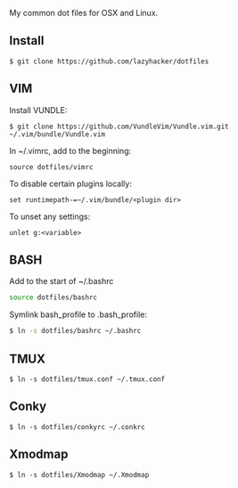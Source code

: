 My common dot files for OSX and Linux.

Install
-------

```
$ git clone https://github.com/lazyhacker/dotfiles
```

VIM
---

Install VUNDLE:

```
$ git clone https://github.com/VundleVim/Vundle.vim.git ~/.vim/bundle/Vundle.vim
```

In ~/.vimrc, add to the beginning:

```vim
source dotfiles/vimrc 
```

To disable certain plugins locally:

```vim
set runtimepath-=~/.vim/bundle/<plugin dir>
```

To unset any settings:

```vim
unlet g:<variable>
```

BASH
----

Add to the start of ~/.bashrc

```bash
source dotfiles/bashrc
```

Symlink bash_profile to .bash_profile:

```bash
$ ln -s dotfiles/bashrc ~/.bashrc
```

TMUX
----

```
$ ln -s dotfiles/tmux.conf ~/.tmux.conf
```

Conky
-----

```
$ ln -s dotfiles/conkyrc ~/.conkrc
```

Xmodmap
-------

```
$ ln -s dotfiles/Xmodmap ~/.Xmodmap
```
